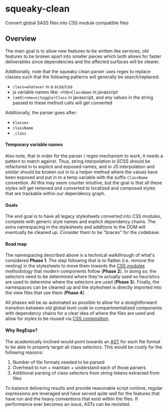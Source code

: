 # squeaky-clean
Convert global SASS files into CSS module compatible files

## Overview
The main goal is to allow new features to be written like services, old features to be broken apart into smaller pieces which
both allows for faster deliverables since dependencies and the affected surfaces will be clearer.

Additionally, note that the squeaky clean parser uses regex to replace classes such that the following patterns will generally be search/replaced:

* `class=whatever` in a scss/css
* js variable names like: `<FOO>ClassName` in javascript
* `(add|remove|toggle)Class` in javascript, and any values in the string passed to these method calls will get converted
 
Additionally, the parser goes after:

* `klasses`
* `className`
* `_class`

#### Temporary variable names
Also note, that in order for the parser / regex mechanism to work, it needs a pattern to match against. Thus, string interpolation in SCSS should be refactored in to explicit and exposed names; and in JS interpolation and similar should be broken out in to a helper method where the values have been exposed and put in to a temp variable with the suffix `ClassName` convention. All this may seem counter intuitive, but the goal is that all these styles will get removed and converted to localized and composed styles that are trackable within our dependency graph.

#### Goals
The end goal is to have all legacy stylesheets converted into CSS modules, complete with generic style names and explicit
dependency chains. The extra namespacing in the stylesheets and additions to the DOM will eventually be cleaned up. Consider
them to be "braces" for the codebase.

#### Road map
The namespacing described above is a technical walkthrough of what's considered **Phase 1**. The step following that is to
flatten (i.e. remove the nesting) in the stylesheets to move them towards the [CSS modules](https://github.com/css-modules/css-modules) methodology that modern components follow (**Phase 2**). In doing so, the selectors need to be determined
where they're actually used so heuristics are used to determine where the selectors are used (**Phase 3**). Finally, the
namespaces can be cleaned up and the stylesheet is directly imported into the view files that use them (**Phase 4**).

All phases will be as automated as possible to allow for a straightforward transition between old global
level code to compartmentalized components with dependency chains for a clear idea of where the files are used and allow for
styles to be reused via [CSS composition](https://github.com/css-modules/css-modules#composition).

#### Why RegExps?

The academically inclined would point towards an [AST](https://en.wikipedia.org/wiki/Abstract_syntax_tree) for each file format to be able to properly target all class selectors. This would be costly for the following reasons:

1. Number of file formats needed to be parsed
1. Overhead to run + maintain + understand each of those parsers
1. Additional parsing of class selectors from string tokens extracted from files

To balance delivering results and provide reasonable script runtime, regular expressions are leveraged and have served quite well for the features that have run and the heavy conventions that exist within the files. If performance ever becomes an issue, ASTs can be revisited.
